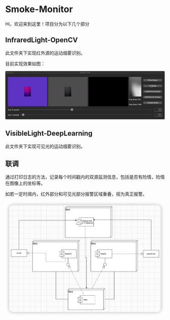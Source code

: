 # Smoke-Monitor

Hi，欢迎来到这里！项目分为以下几个部分



## InfraredLight-OpenCV

此文件夹下实现红外源的运动烟雾识别。

目前实现效果如图：

![OpenCV-Demo](./Assets/OpenCV-Demo.gif)



## VisibleLight-DeepLearning

此文件夹下实现可见光的运动烟雾识别。



## 联调

通过打印日志的方法，记录每个时间戳内的双源监测信息，包括是否有险情，险情在图像上的坐标等。

如若一定时阈内，红外部分和可见光部分报警区域重叠，视为真正报警。

![Program-Architecture](./Assets/Program-Architecture.png)

